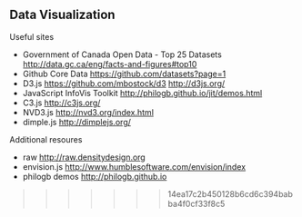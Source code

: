 Data Visualization
------------------

Useful sites

  * Government of Canada Open Data - Top 25 Datasets
http://data.gc.ca/eng/facts-and-figures#top10
  * Github Core Data
https://github.com/datasets?page=1
  * D3.js
https://github.com/mbostock/d3
http://d3js.org/
  * JavaScript InfoVis Toolkit
http://philogb.github.io/jit/demos.html
  * C3.js
http://c3js.org/
  * NVD3.js
http://nvd3.org/index.html
  * dimple.js
http://dimplejs.org/

Additional resoures

  * raw http://raw.densitydesign.org
  * envision.js http://www.humblesoftware.com/envision/index
  * philogb demos http://philogb.github.io
>>>>>>> 14ea17c2b450128b6cd6c394babba4f0cf33f8c5
